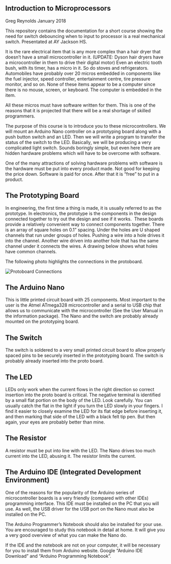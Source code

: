  ## Introduction to Microprocessors
 
 Greg Reynolds January 2018

  This repository contains the documentation for a short course showing the need for switch debouncing
  when to input to processor is a real mechanical switch. Presentated at AY Jackson HS.
  
It is the rare electrical item that is any more complex than a hair dryer that doesn’t have a small microcontroller in it. 
(UPDATE: Dyson hair dryers have a microcontroller in them to drive their digital motor) Even an electric tooth bush, with its timer,
has a micro in it. So do stoves and refrigerators. Automobiles have probably over 20 micros embedded in components like the fuel injector,
speed controller, entertainment centre, tire pressure monitor, and so on. None of these items appear to be a computer since there is no
mouse, screen, or keyboard. The computer is embedded in the item.

All these micros must have software written for them. This is one of the reasons that it is projected that there will be a real shortage of skilled programmers.

The purpose of this course is to introduce you to these microcontrollers. We will mount an Arduino Nano controller on a prototyping board along with a push button switch and an LED. Then we will write a program to transfer the status of the switch to the LED. Basically, we will be producing a very complicated light switch.
Sounds boringly simple, but even here there are hidden hardware problems which will have to be overcome with software.

One of the many attractions of solving hardware problems with software is the hardware must be put into every product made. Not good for keeping the price down. Software is paid for once. After that it is “free” to put in a product. 

## The Prototyping Board

In engineering, the first time a thing is made, it is usually referred to as the prototype.
In electronics, the prototype is the components in the design connected together to try out the design and see if it works.  These boards provide a relatively convenient way to connect components together. There is an array of square holes on 0.1” spacing. Under the holes are U shaped channels that run under groups of holes. Pushing a wire into a hole drives it into the channel. Another wire driven into another hole that has the same channel under it connects the wires. A drawing below shows what holes have common channels.

The following photo highlights the connections in the protoboard. 

![Protoboard Connections](https://github.com/Reyno31415/intro_to_microprocessors/blob/master/proto2.png)

## The Arduino Nano

 This is little printed circuit board with 25 components. Most important to the user is the Atmel ATmega328 microcontroller and a serial to USB chip that allows us to communicate with the microcontroller (See the User Manual in the information package).
	The Nano and the switch are probably already mounted on the prototyping board. 
## The Switch

 The switch is soldered to a very small printed circuit board to allow properly spaced pins to be securely inserted in the prototyping board. 
	The switch is probably already inserted into the proto board. 
 ## The LED
  LEDs only work when the current flows in the right direction so correct insertion into the proto board is critical.  The negative terminal is identified by a small flat portion on the body of the LED. Look carefully. You can usually catch the flat in the light if you turn the LED slowly in your fingers. I find it easier to closely examine the LED for its flat edge before inserting it, and then marking that side of the LED with a black felt tip pen. But then again, your eyes are probably better than mine.
  
 ## The Resistor
  A resistor must be put into line with the LED. The Nano drives too much current into the LED, abusing it. The resistor limits the current.
  
  ## The Arduino IDE (Integrated Development Environment)
  One of the reasons for the popularity of the Arduino series of microcontroller boards is a very friendly (compared with other IDEs) programming interface. This IDE must be installed on the PC that you will use. As well, the USB driver for the USB port on the Nano must also be installed on the PC.
  
The Arduino Programmer’s Notebook should also be installed for your use. You are encouraged to study this notebook in detail at home. It will give you a very good overview of what you can make the Nano do.

If the IDE and the notebook are not on your computer, it will be necessary for you to install them from Arduino website. Google “Arduino IDE Download” and “Arduino Programming Notebook”. 
     
